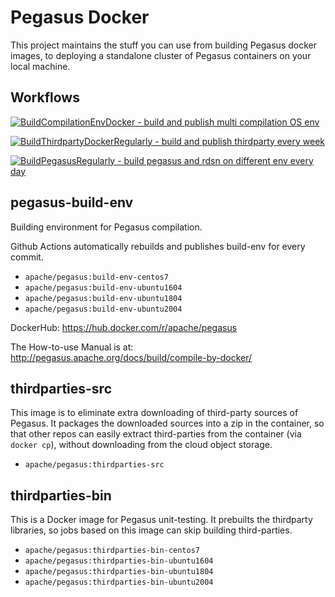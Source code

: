 <!--
Licensed to the Apache Software Foundation (ASF) under one
or more contributor license agreements.  See the NOTICE file
distributed with this work for additional information
regarding copyright ownership.  The ASF licenses this file
to you under the Apache License, Version 2.0 (the
"License"); you may not use this file except in compliance
with the License.  You may obtain a copy of the License at

  http://www.apache.org/licenses/LICENSE-2.0

Unless required by applicable law or agreed to in writing,
software distributed under the License is distributed on an
"AS IS" BASIS, WITHOUT WARRANTIES OR CONDITIONS OF ANY
KIND, either express or implied.  See the License for the
specific language governing permissions and limitations
under the License.
-->
# Pegasus Docker

This project maintains the stuff you can use from building Pegasus docker images,
to deploying a standalone cluster of Pegasus containers on your local machine.

## Workflows

[![BuildCompilationEnvDocker - build and publish multi compilation OS env](https://github.com/apache/incubator-pegasus/actions/workflows/build-push-env-docker.yml/badge.svg)](https://github.com/apache/incubator-pegasus/actions/workflows/build-push-env-docker.yml)

[![BuildThirdpartyDockerRegularly - build and publish thirdparty every week](https://github.com/apache/incubator-pegasus/actions/workflows/thirdparty-regular-push.yml/badge.svg)](https://github.com/apache/incubator-pegasus/actions/workflows/thirdparty-regular-push.yml)

[![BuildPegasusRegularly - build pegasus and rdsn on different env every day](https://github.com/apache/incubator-pegasus/actions/workflows/pegasus-regular-build.yml/badge.svg)](https://github.com/apache/incubator-pegasus/actions/workflows/pegasus-regular-build.yml)

## pegasus-build-env

Building environment for Pegasus compilation.

Github Actions automatically rebuilds and publishes build-env for every commit.

- `apache/pegasus:build-env-centos7`
- `apache/pegasus:build-env-ubuntu1604`
- `apache/pegasus:build-env-ubuntu1804`
- `apache/pegasus:build-env-ubuntu2004`

DockerHub: https://hub.docker.com/r/apache/pegasus

The How-to-use Manual is at: http://pegasus.apache.org/docs/build/compile-by-docker/

## thirdparties-src

This image is to eliminate extra downloading of third-party sources of Pegasus.
It packages the downloaded sources into a zip in the container, so that
other repos can easily extract third-parties from the container (via `docker cp`),
without downloading from the cloud object storage.

- `apache/pegasus:thirdparties-src`

## thirdparties-bin

This is a Docker image for Pegasus unit-testing. It prebuilts the thirdparty libraries,
so jobs based on this image can skip building third-parties.

- `apache/pegasus:thirdparties-bin-centos7`
- `apache/pegasus:thirdparties-bin-ubuntu1604`
- `apache/pegasus:thirdparties-bin-ubuntu1804`
- `apache/pegasus:thirdparties-bin-ubuntu2004`
